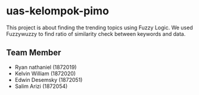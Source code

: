 # uas-kelompok-pimo

This project is about finding the trending topics using Fuzzy Logic. We used Fuzzywuzzy to find ratio of similarity check between keywords and data.

## Team Member
* Ryan nathaniel (1872019)
* Kelvin William (1872020)
* Edwin Desemsky (1872051)
* Salim Arizi (1872054)
